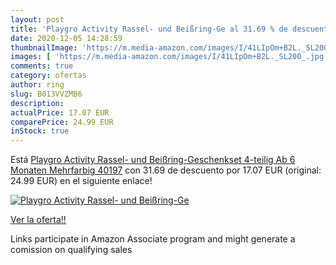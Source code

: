 ```yaml
---
layout: post
title: 'Playgro Activity Rassel- und Beißring-Ge al 31.69 % de descuento'
date: 2020-12-05 14:28:59
thumbnailImage: 'https://m.media-amazon.com/images/I/41LIpOm+B2L._SL200_.jpg'
images: [ 'https://m.media-amazon.com/images/I/41LIpOm+B2L._SL200_.jpg' ]
comments: true
category: ofertas
author: ring
slug: B013VVZMB6
description:
actualPrice: 17.07 EUR
comparePrice: 24.99 EUR
inStock: true
---
```


Está [Playgro Activity Rassel- und Beißring-Geschenkset  4-teilig  Ab 6 Monaten  Mehrfarbig  40197](https://www.amazon.de/dp/B013VVZMB6/?tag=tolees0ca-21) con 31.69 de descuento por 17.07 EUR (original: 24.99 EUR) en el siguiente enlace!

[![Playgro Activity Rassel- und Beißring-Ge](https://m.media-amazon.com/images/I/41LIpOm+B2L._SL200_.jpg)](https://www.amazon.de/dp/B013VVZMB6/?tag=tolees0ca-21)

[Ver la oferta!!](https://www.amazon.de/dp/B013VVZMB6/?tag=tolees0ca-21)

Links participate in Amazon Associate program and might generate a comission on qualifying sales



